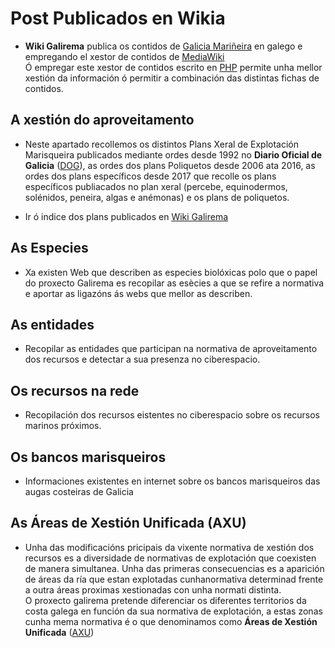 # Post Publicados en Wikia 

* __Wiki Galirema__ publica os contidos de [Galicia Mariñeira][] en galego e empregando el xestor de contidos de [MediaWiki](https://www.mediawiki.org/wiki/MediaWiki)  
Ó empregar este xestor de contidos escrito en [PHP](https://secure.php.net/) permite unha mellor xestión da información ó permitir a combinación das distintas fichas de contidos.


## A xestión do aproveitamento

* Neste apartado recollemos os distintos Plans Xeral de Explotación Marisqueira publicados mediante ordes desde 1992 no __Diario Oficial de Galicia__ ([DOG][]), as ordes dos plans Poliquetos desde 2006 ata 2016, as ordes dos plans específicos desde 2017 que recolle os plans específicos publiacados no plan xeral (percebe, equinodermos, solénidos, peneira, algas e anémonas) e os plans de poliquetos.

* Ir ó indice dos plans publicados en [Wiki Galirema][]


## As Especies

* Xa existen Web que describen as especies biolóxicas polo que o papel do proxecto Galirema es recopilar as esècies a que se refire a normativa e aportar as ligazóns ás webs que mellor as describen.

## As entidades

* Recopilar as entidades que participan na normativa de aproveitamento dos recursos e detectar a sua presenza no ciberespacio.

## Os recursos na rede

* Recopilación dos recursos eistentes no ciberespacio sobre os recursos marinos próximos.


## Os bancos marisqueiros

* Informaciones existentes en internet sobre os bancos marisqueiros das augas costeiras de Galicia

## As Áreas de Xestión Unificada (AXU)

* Unha das modificacións pricipais da vixente normativa de xestión dos recursos es a diversidade de normativas de explotación que coexisten de manera simultanea. Unha das primeras consecuencias es a aparición de áreas da ría que estan explotadas cunhanormativa determinad frente a outra áreas proximas xestionadas con unha normati distinta.  
O proxecto galirema pretende diferenciar os diferentes territorios da costa galega en función da sua normativa de explotación, a estas zonas cunha mema normativa é o que denominamos como __Áreas de Xestión Unificada__ ([AXU](indicesZonasProduccion.md))
 


 [Galicia Mariñeira]: http://www.galiciamarineira.info/
 [DOG]: https://www.xunta.gal/diario-oficial-galicia/portalPublicoHome.do?fecha=20180917&ruta=%2Fsrv%2Fwww%2Fdoga%2FPublicados%2F2018%2F20180917%2FIndice177_gl.html
 [Wiki Galirema]: http://es.galirema.wikia.com/wiki/Plans_anuais
 
